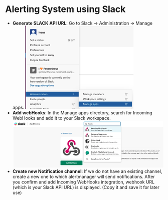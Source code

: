 # Alerting System using Slack
 - **Generate SLACK API URL**: Go to Slack -> Administration -> Manage apps.
![Manage apps](./assets/api_url.png)
 - **Add webHooks**: In the Manage apps directory, search for Incoming WebHooks and add it to your Slack workspace.
 ![Add Webhooks](./assets/webhooks.png)
 - **Create new Notification channel**: If we do not have an existing channel, create a new one to which alertmanager will send notifications. After you confirm and add Incoming WebHooks integration, webhook URL (which is your Slack API URL) is displayed. (Copy it and save it for later use)

